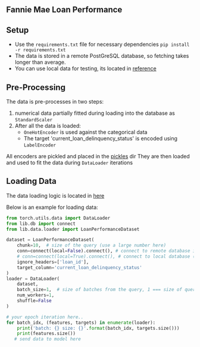 ## Fannie Mae Loan Performance

## Setup
- Use the `requirements.txt` file for necessary dependencies `pip install -r requirements.txt`
- The data is stored in a remote PostGreSQL database, so fetching takes longer than average.
- You can use local data for testing, its located in [reference](./reference)

## Pre-Processing
The data is pre-processes in two steps:
1. numerical data  partially fitted during loading into the database as `StandardScaler`
2. After all the data is loaded:
   - `OneHotEncoder` is used against the categorical data
   - The target 'current_loan_delinquency_status' is encoded using `LabelEncoder`
   
All encoders are pickled and placed in the [pickles](./pickles) dir
They are then loaded and used to fit the data during `DataLoader` iterations

## Loading Data
The data loading logic is located in [here](./lib/data/loader.py)

Below is an example for loading data:
```python
from torch.utils.data import DataLoader
from lib.db import connect
from lib.data.loader import LoanPerformanceDataset 

dataset = LoanPerformanceDataset(
    chunk=10,  # size of the query (use a large number here)
    conn=connect(local=False).connect(), # connect to remote database instance ( google cloud )
    # conn=connect(local=True).connect(), # connect to local database (docker)
    ignore_headers=['loan_id'],
    target_column='current_loan_delinquency_status'
)
loader = DataLoader(
    dataset,
    batch_size=1,  # size of batches from the query, 1 === size of query, 2 = 1/2 query size
    num_workers=1,
    shuffle=False
)

# your epoch iteration here..
for batch_idx, (features, targets) in enumerate(loader):
    print('batch: {} size: {}'.format(batch_idx, targets.size()))
    print(features.size())
   # send data to model here
    
```